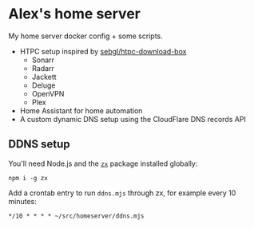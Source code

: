 # Alex's home server

My home server docker config + some scripts.

- HTPC setup inspired by [sebgl/htpc-download-box](https://github.com/sebgl/htpc-download-box)
  - Sonarr
  - Radarr
  - Jackett
  - Deluge
  - OpenVPN
  - Plex
- Home Assistant for home automation
- A custom dynamic DNS setup using the CloudFlare DNS records API

## DDNS setup

You'll need Node.js and the [`zx`](https://github.com/google/zx) package installed globally:

```
npm i -g zx
```

Add a crontab entry to run `ddns.mjs` through zx, for example every 10 minutes:

```
*/10 * * * * ~/src/homeserver/ddns.mjs
```

